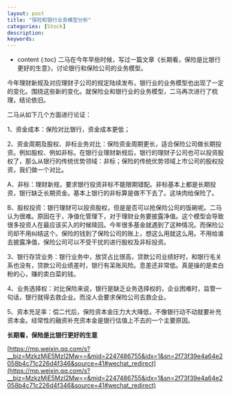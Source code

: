 ```yaml
---
layout: post
title: "保险和银行业务模型分析"
categories: [Stock]
description:
keywords:
---
```


* content
{:toc}
二马在今年早些时候，写过一篇文章《长期看，保险是比银行更好的生意》，讨论银行和保险公司的业务模型。

今年理财新规及对应理财子公司的规定陆续发布，银行业的业务模型也出现了一定的变化。围绕这些新的变化。就保险业和银行业的业务模型，二马再次进行了梳理，结论依旧。

二马从如下几个方面进行论证：

1、资金成本：保险对比银行，资金成本更低；

2、资金周期及股权、非标业务对比：保险资金周期更长，适合保险公司做长期投资。例如股权、例如非标。在银行业理财新规后，银行的理财子公司也可以投资股权了，那么从银行的传统优势领域：非标；保险的传统优势领域上市公司的股权投资，我们做一个对比。

A、非标：理财新规，要求银行投资非标不能限期错配。非标基本上都是长期投资，银行缺乏长期资金。基本上银行的非标算是做不下去了。这块肉给保险了。

B、股权投资：银行理财可以投资股权，但是是否可以抢保险公司的饭碗呢。二马认为很难。原因在于，净值化管理下，对于理财业务要披露净值。这个模型会导致很多投资人在最应该买入的时候赎回。今年很多基金就遇到了这种情况。而保险公司却不用纠结这个。保险的钱到了保险公司的账上，想这么用就这么用。不用给谁去披露净值，保险公司可以不受干扰的进行股权及非标投资。

3、银行存贷业务：银行业务中，放贷占比很高，贷款公司业绩好时，和银行毛关系也没有，贷款公司业绩差时，银行有呆账风险。息差还非常低。真是操的是卖白粉的心，赚的卖白菜的钱。

4、业务选择权：对比保险来说，银行是缺乏业务选择权的，企业困难时，监管一句话，银行就得去救企业。而没人会要求保险公司去救企业。

5、资本充足率：偿二代后，保险资本金压力大大降低，不像银行动不动就要补充资本金。经常性的融资补充资本金是银行估值上不去的一个主要原因。

**长期看，保险是比银行更好的生意**



[https://mp.weixin.qq.com/s?__biz=MzkzMjE5MzI2Mw==&mid=2247486755&idx=1&sn=2f73f39e4a64e2058b4c71c226d4f346&source=41#wechat_redirect](https://mp.weixin.qq.com/s?__biz=MzkzMjE5MzI2Mw==&mid=2247486755&idx=1&sn=2f73f39e4a64e2058b4c71c226d4f346&source=41#wechat_redirect)